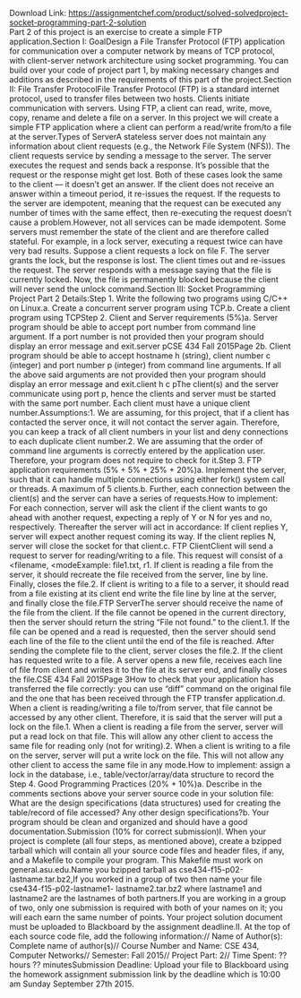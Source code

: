 Download Link: https://assignmentchef.com/product/solved-solvedproject-socket-programming-part-2-solution
<br>
Part 2 of this project is an exercise to create a simple FTP application.Section I: GoalDesign a File Transfer Protocol (FTP) application for communication over a computer network by means of TCP protocol, with client-server network architecture using socket programming. You can build over your code of project part 1, by making necessary changes and additions as described in the requirements of this part of the project.Section II: File Transfer ProtocolFile Transfer Protocol (FTP) is a standard internet protocol, used to transfer files between two hosts. Clients initiate communication with servers. Using FTP, a client can read, write, move, copy, rename and delete a file on a server. In this project we will create a simple FTP application where a client can perform a read/write from/to a file at the server.Types of ServerA stateless server does not maintain any information about client requests (e.g., the Network File System (NFS)). The client requests service by sending a message to the server. The server executes the request and sends back a response. It’s possible that the request or the response might get lost. Both of these cases look the same to the client — it doesn’t get an answer. If the client does not receive an answer within a timeout period, it re-issues the request. If the requests to the server are idempotent, meaning that the request can be executed any number of times with the same effect, then re-executing the request doesn’t cause a problem.However, not all services can be made idempotent. Some servers must remember the state of the client and are therefore called stateful. For example, in a lock server, executing a request twice can have very bad results. Suppose a client requests a lock on file F. The server grants the lock, but the response is lost. The client times out and re-issues the request. The server responds with a message saying that the file is currently locked. Now, the file is permanently blocked because the client will never send the unlock command.Section III: Socket Programming Project Part 2 Details:Step 1. Write the following two programs using C/C++ on Linux.a. Create a concurrent server program using TCP.b. Create a client program using TCPStep 2. Client and Server requirements (5%)a. Server program should be able to accept port number from command line argument. If a port number is not provided then your program should display an error message and exit.server pCSE 434 Fall 2015Page 2b. Client program should be able to accept hostname h (string), client number c (integer) and port number p (integer) from command line arguments. If all the above said arguments are not provided then your program should display an error message and exit.client h c pThe client(s) and the server communicate using port p, hence the clients and server must be started with the same port number. Each client must have a unique client number.Assumptions:1. We are assuming, for this project, that if a client has contacted the server once, it will not contact the server again. Therefore, you can keep a track of all client numbers in your list and deny connections to each duplicate client number.2. We are assuming that the order of command line arguments is correctly entered by the application user. Therefore, your program does not require to check for it.Step 3. FTP application requirements (5% + 5% + 25% + 20%)a. Implement the server, such that it can handle multiple connections using either fork() system call or threads. A maximum of 5 clients.b. Further, each connection between the client(s) and the server can have a series of requests.How to implement: For each connection, server will ask the client if the client wants to go ahead with another request, expecting a reply of Y or N for yes and no, respectively. Thereafter the server will act in accordance: If client replies Y, server will expect another request coming its way. If the client replies N, server will close the socket for that client.c. FTP ClientClient will send a request to server for reading/writing to a file. This request will consist of a &lt;filename, &lt;modeExample: file1.txt, r1. If client is reading a file from the server, it should recreate the file received from the server, line by line. Finally, closes the file.2. If client is writing to a file to a server, it should read from a file existing at its client end write the file line by line at the server, and finally close the file.FTP ServerThe server should receive the name of the file from the client. If the file cannot be opened in the current directory, then the server should return the string “File not found.” to the client.1. If the file can be opened and a read is requested, then the server should send each line of the file to the client until the end of the file is reached. After sending the complete file to the client, server closes the file.2. If the client has requested write to a file. A server opens a new file, receives each line of file from client and writes it to the file at its server end, and finally closes the file.CSE 434 Fall 2015Page 3How to check that your application has transferred the file correctly: you can use “diff” command on the original file and the one that has been received through the FTP transfer application.d. When a client is reading/writing a file to/from server, that file cannot be accessed by any other client. Therefore, it is said that the server will put a lock on the file.1. When a client is reading a file from the server, server will put a read lock on that file. This will allow any other client to access the same file for reading only (not for writing).2. When a client is writing to a file on the server, server will put a write lock on the file. This will not allow any other client to access the same file in any mode.How to implement: assign a lock in the database, i.e., table/vector/array/data structure to record the Step 4. Good Programming Practices (20% + 10%)a. Describe in the comments sections above your server source code in your solution file: What are the design specifications (data structures) used for creating the table/record of file accessed? Any other design specifications?b. Your program should be clean and organized and should have a good documentation.Submission (10% for correct submission)I. When your project is complete (all four steps, as mentioned above), create a bzipped tarball which will contain all your source code files and header files, if any, and a Makefile to compile your program. This Makefile must work on general.asu.edu.Name you bzipped tarball as cse434-f15-p02-lastname.tar.bz2,If you worked in a group of two then name your file cse434-f15-p02-lastname1- lastname2.tar.bz2 where lastname1 and lastname2 are the lastnames of both partners.If you are working in a group of two, only one submission is required with both of your names on it; you will each earn the same number of points. Your project solution document must be uploaded to Blackboard by the assignment deadline.II. At the top of each source code file, add the following information:// Name of Author(s): Complete name of author(s)// Course Number and Name: CSE 434, Computer Networks// Semester: Fall 2015// Project Part: 2// Time Spent: ?? hours ?? minutesSubmission Deadline: Upload your file to Blackboard using the homework assignment submission link by the deadline which is 10:00 am Sunday September 27th 2015.